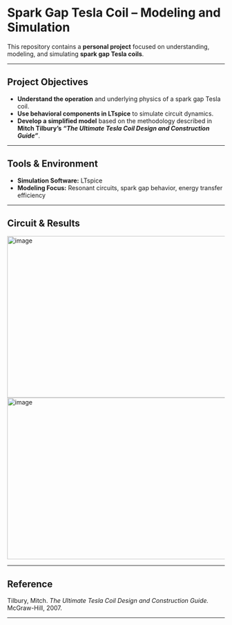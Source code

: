 # Spark Gap Tesla Coil – Modeling and Simulation

This repository contains a **personal project** focused on understanding, modeling, and simulating **spark gap Tesla coils**.

---

## Project Objectives

- **Understand the operation** and underlying physics of a spark gap Tesla coil.  
- **Use behavioral components in LTspice** to simulate circuit dynamics.  
- **Develop a simplified model** based on the methodology described in **Mitch Tilbury’s _“The Ultimate Tesla Coil Design and Construction Guide”_**.

---

##  Tools & Environment

- **Simulation Software:** LTspice  
- **Modeling Focus:** Resonant circuits, spark gap behavior, energy transfer efficiency  

---
##  Circuit & Results
<img width="816" height="374" alt="image" src="https://github.com/user-attachments/assets/88d56598-a6a7-40e9-8601-9abbe22508af" />
<img width="816" height="374" alt="image" src="https://github.com/user-attachments/assets/3a457361-6b04-471d-bc17-ff02e3d61da2" />


---

##  Reference

Tilbury, Mitch. *The Ultimate Tesla Coil Design and Construction Guide.* McGraw-Hill, 2007.

---
